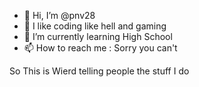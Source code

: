 - 👋 Hi, I’m @pnv28
- 👀 I like coding like hell and gaming
- 🌱 I’m currently learning High School
- 📫 How to reach me : Sorry you can't

So This is Wierd telling people the stuff I do

